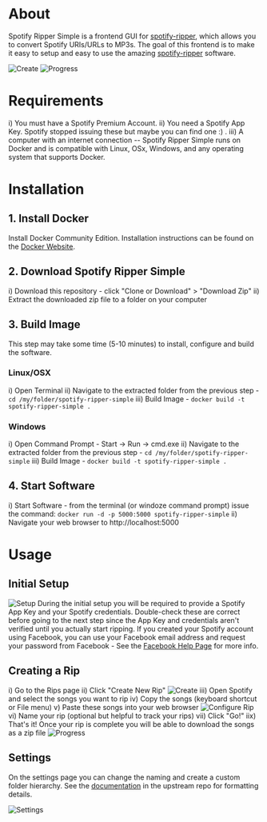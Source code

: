 # About
Spotify Ripper Simple is a frontend GUI for [spotify-ripper](https://github.com/SolidHal/spotify-ripper), which allows you to convert Spotify URIs/URLs to MP3s.  The goal of this frontend is to make it easy to setup and easy to use the amazing [spotify-ripper](https://github.com/SolidHal/spotify-ripper) software.

![Create](https://raw.githubusercontent.com/burner420/spotify-ripper-simple/master/screenshots/create.png)
![Progress](https://raw.githubusercontent.com/burner420/spotify-ripper-simple/master/screenshots/progress.png)


# Requirements
i) You must have a Spotify Premium Account.
ii) You need a Spotify App Key.  Spotify stopped issuing these but maybe you can find one :) .
iii) A computer with an internet connection -- Spotify Ripper Simple runs on Docker and is compatible with Linux, OSx, Windows, and any operating system that supports Docker.

# Installation
## 1. Install Docker
Install Docker Community Edition.  Installation instructions can be found on the [Docker Website](https://docs.docker.com/engine/installation/).

## 2. Download Spotify Ripper Simple
i) Download this repository - click "Clone or Download" > "Download Zip"
ii) Extract the downloaded zip file to a folder on your computer

## 3. Build Image
This step may take some time (5-10 minutes) to install, configure and build the software.

### Linux/OSX
i) Open Terminal
ii) Navigate to the extracted folder from the previous step - `cd /my/folder/spotify-ripper-simple`
iii) Build Image - `docker build -t spotify-ripper-simple .`

### Windows
i) Open Command Prompt - Start -> Run -> cmd.exe
ii) Navigate to the extracted folder from the previous step - `cd /my/folder/spotify-ripper-simple`
iii) Build Image - `docker build -t spotify-ripper-simple .`

## 4. Start Software
i) Start Software - from the terminal (or windoze command prompt) issue the command: `docker run -d -p 5000:5000 spotify-ripper-simple`
ii) Navigate your web browser to http://localhost:5000

# Usage
## Initial Setup
![Setup](https://raw.githubusercontent.com/burner420/spotify-ripper-simple/master/screenshots/setup.png)
During the initial setup you will be required to provide a Spotify App Key and your Spotify credentials.  Double-check these are correct before going to the next step since the App Key and credentials aren't verified until you actually start ripping.
If you created your Spotify account using Facebook, you can use your Facebook email address and request your password from Facebook - See the [Facebook Help Page](https://www.facebook.com/help/249378535085386?helpref=uf_permalink) for more info.

## Creating a Rip
i) Go to the Rips page
ii) Click "Create New Rip"
![Create](https://raw.githubusercontent.com/burner420/spotify-ripper-simple/master/screenshots/create.png)
iii) Open Spotify and select the songs you want to rip
iv) Copy the songs (keyboard shortcut or File menu)
v) Paste these songs into your web browser
![Configure Rip](https://raw.githubusercontent.com/burner420/spotify-ripper-simple/master/screenshots/configure_rip.png)
vi) Name your rip (optional but helpful to track your rips)
vii) Click "Go!"
iix) That's it!  Once your rip is complete you will be able to download the songs as a zip file
![Progress](https://raw.githubusercontent.com/burner420/spotify-ripper-simple/master/screenshots/progress.png)

## Settings
On the settings page you can change the naming and create a custom folder hierarchy.  See the [documentation](https://github.com/SolidHal/spotify-ripper#user-content-format-string) in the upstream repo for formatting details.

![Settings](https://raw.githubusercontent.com/burner420/spotify-ripper-simple/master/screenshots/settings.png)